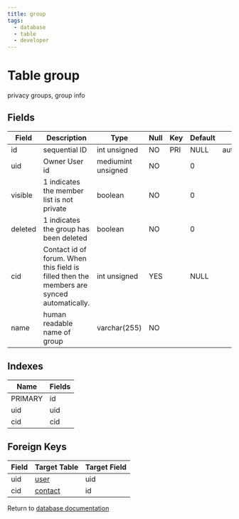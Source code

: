 ```yaml
---
title: group
tags:
  - database
  - table
  - developer
---
```

# Table group

privacy groups, group info

## Fields

| Field   | Description                                                                               | Type               | Null | Key | Default | Extra          |
| ------- | ----------------------------------------------------------------------------------------- | ------------------ | ---- | --- | ------- | -------------- |
| id      | sequential ID                                                                             | int unsigned       | NO   | PRI | NULL    | auto_increment |
| uid     | Owner User id                                                                             | mediumint unsigned | NO   |     | 0       |                |
| visible | 1 indicates the member list is not private                                                | boolean            | NO   |     | 0       |                |
| deleted | 1 indicates the group has been deleted                                                    | boolean            | NO   |     | 0       |                |
| cid     | Contact id of forum. When this field is filled then the members are synced automatically. | int unsigned       | YES  |     | NULL    |                |
| name    | human readable name of group                                                              | varchar(255)       | NO   |     |         |                |

## Indexes

| Name    | Fields   |
| ------- | -------- |
| PRIMARY | id       |
| uid     | uid      |
| cid     | cid      |

## Foreign Keys

| Field | Target Table                         | Target Field |
| ----- | ------------------------------------ | ------------ |
| uid   | [user](/spec/database/db_user)       | uid          |
| cid   | [contact](/spec/database/db_contact) | id           |

Return to [database documentation](/spec/database/)

